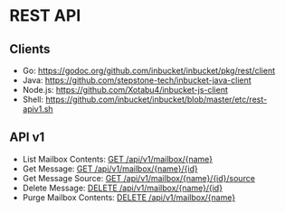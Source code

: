 # REST API
## Clients

* Go: https://godoc.org/github.com/inbucket/inbucket/pkg/rest/client
* Java: https://github.com/stepstone-tech/inbucket-java-client
* Node.js: https://github.com/Xotabu4/inbucket-js-client
* Shell: https://github.com/inbucket/inbucket/blob/master/etc/rest-apiv1.sh

## API v1

* List Mailbox Contents: [GET /api/v1/mailbox/{name}](https://github.com/inbucket/inbucket/wiki/REST-GET-mailbox)
* Get Message: [GET /api/v1/mailbox/{name}/{id}](https://github.com/inbucket/inbucket/wiki/REST-GET-message)
* Get Message Source: [GET /api/v1/mailbox/{name}/{id}/source](https://github.com/inbucket/inbucket/wiki/REST-GET-message-source)
* Delete Message: [DELETE /api/v1/mailbox/{name}/{id}](https://github.com/inbucket/inbucket/wiki/REST-DELETE-message)
* Purge Mailbox Contents: [DELETE /api/v1/mailbox/{name}](https://github.com/inbucket/inbucket/wiki/REST-DELETE-mailbox)